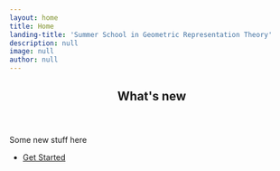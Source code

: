 ```yaml
---
layout: home
title: Home
landing-title: 'Summer School in Geometric Representation Theory'
description: null
image: null
author: null
---
```


<section id="two">
<div class="inner">

<header class="major">
<h2>What's new</h2>
</header>

<p>Some new stuff here</p>

<ul class="actions">
<li><a href="landing.html" class="button next">Get Started</a></li>
</ul>

</div>
</section>
